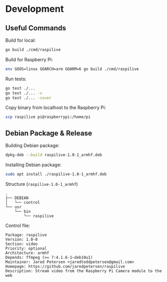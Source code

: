 # Development
## Useful Commands
Build for local:
```zsh
go build ./cmd/raspilive
```

Build for Raspberry Pi:
```zsh
env GOOS=linux GOARCH=arm GOARM=6 go build ./cmd/raspilive
```

Run tests:
```zsh
go test ./...
go test ./... -v
go test ./... -cover
```

Copy binary from localhost to the Raspberry Pi:
```zsh
scp raspilive pi@raspberrypi:/home/pi
```

## Debian Package & Release
Building Debian package:
```zsh
dpkg-deb --build raspilive-1.0-1_armhf.deb
```

Installing Debian package:
```zsh
sudo apt install ./raspilive-1.0-1_armhf.deb
```

Structure (`raspilive-1.0-1_armhf`)
```
.
├── DEBIAN
│   └── control
└── usr
    └── bin
        └── raspilive
```

Control file:
```
Package: raspilive
Version: 1.0-0
Section: video
Priority: optional
Architecture: armhf
Depends: ffmpeg (>= 7:4.1.6-1~deb10u1)
Maintainer: Jared Petersen <jaredtoddpetersen@gmail.com>
Homepage: https://github.com/jaredpetersen/raspilive
Description: Stream video from the Raspberry Pi Camera module to the web
```
